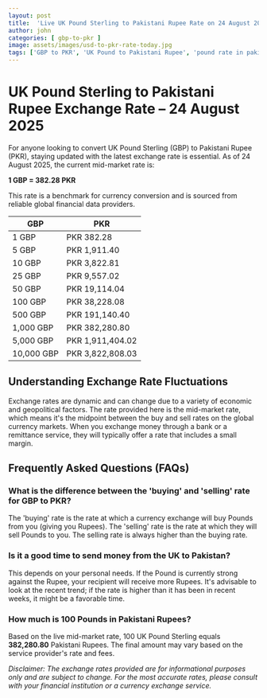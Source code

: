 ```yaml
---
layout: post
title:  'Live UK Pound Sterling to Pakistani Rupee Rate on 24 August 2025'
author: john
categories: [ gbp-to-pkr ]
image: assets/images/usd-to-pkr-rate-today.jpg
tags: ['GBP to PKR', 'UK Pound to Pakistani Rupee', 'pound rate in pakistan', 'great britain pound to pkr', 'uk to pakistan money transfer']
---
```


# UK Pound Sterling to Pakistani Rupee Exchange Rate – 24 August 2025

For anyone looking to convert UK Pound Sterling (GBP) to Pakistani Rupee (PKR), staying updated with the latest exchange rate is essential. As of 24 August 2025, the current mid-market rate is:

**1 GBP = 382.28 PKR**

This rate is a benchmark for currency conversion and is sourced from reliable global financial data providers.

| GBP | PKR |
| --- | --- |
| 1 GBP | PKR 382.28 |
| 5 GBP | PKR 1,911.40 |
| 10 GBP | PKR 3,822.81 |
| 25 GBP | PKR 9,557.02 |
| 50 GBP | PKR 19,114.04 |
| 100 GBP | PKR 38,228.08 |
| 500 GBP | PKR 191,140.40 |
| 1,000 GBP | PKR 382,280.80 |
| 5,000 GBP | PKR 1,911,404.02 |
| 10,000 GBP | PKR 3,822,808.03 |


## Understanding Exchange Rate Fluctuations

Exchange rates are dynamic and can change due to a variety of economic and geopolitical factors. The rate provided here is the mid-market rate, which means it's the midpoint between the buy and sell rates on the global currency markets. When you exchange money through a bank or a remittance service, they will typically offer a rate that includes a small margin.

## Frequently Asked Questions (FAQs)

### What is the difference between the 'buying' and 'selling' rate for GBP to PKR?

The 'buying' rate is the rate at which a currency exchange will buy Pounds from you (giving you Rupees). The 'selling' rate is the rate at which they will sell Pounds to you. The selling rate is always higher than the buying rate.

### Is it a good time to send money from the UK to Pakistan?

This depends on your personal needs. If the Pound is currently strong against the Rupee, your recipient will receive more Rupees. It's advisable to look at the recent trend; if the rate is higher than it has been in recent weeks, it might be a favorable time.

### How much is 100 Pounds in Pakistani Rupees?

Based on the live mid-market rate, 100 UK Pound Sterling equals **382,280.80** Pakistani Rupees. The final amount may vary based on the service provider's rate and fees.



*Disclaimer: The exchange rates provided are for informational purposes only and are subject to change. For the most accurate rates, please consult with your financial institution or a currency exchange service.*
